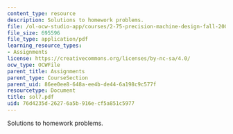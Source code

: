 ```yaml
---
content_type: resource
description: Solutions to homework problems.
file: /ol-ocw-studio-app/courses/2-75-precision-machine-design-fall-2001/76d4235d26276a5b916ecf5a851c5977_sol7.pdf
file_size: 695596
file_type: application/pdf
learning_resource_types:
- Assignments
license: https://creativecommons.org/licenses/by-nc-sa/4.0/
ocw_type: OCWFile
parent_title: Assignments
parent_type: CourseSection
parent_uid: 86ee0ee8-648a-ee4b-de44-6a198c9c577f
resourcetype: Document
title: sol7.pdf
uid: 76d4235d-2627-6a5b-916e-cf5a851c5977
---
```

Solutions to homework problems.